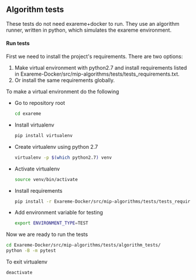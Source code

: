 ## Algorithm tests

These tests do not need exareme+docker to run. They use an algorithm runner, 
written in python, which simulates the exareme environment. 

#### Run tests
First we need to install the project's requirements.
There are two options:
1. Make virtual environment with python2.7 and install 
    requirements listed in Exareme-Docker/src/mip-algorithms/tests/tests_requirements.txt.
2. Or install the same requirements globally.

To make a virtual environment do the following
- Go to repository root
    ```bash
    cd exareme
    ```
- Install virtualenv
    ```bash
    pip install virtualenv
    ```  
- Create virtualenv using python 2.7
    ```bash
    virtualenv -p $(which python2.7) venv
    ```
- Activate virtualenv
    ```bash
    source venv/bin/activate
    ```
- Install requirements
    ```bash
    pip install -r Exareme-Docker/src/mip-algorithms/tests/tests_requirements.txt
    ```
- Add environment variable for testing
    ```bash
    export ENVIRONMENT_TYPE=TEST
    ```

Now we are ready to run the tests
```bash
cd Exareme-Docker/src/mip-algorithms/tests/algorithm_tests/
python -B -m pytest
```

To exit virtualenv
```bash
deactivate
```